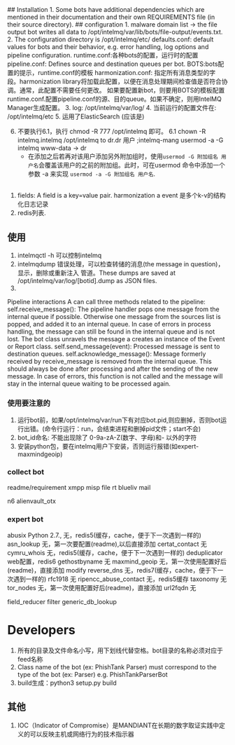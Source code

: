 <head><meta charset="UTF-8"></head>
## Installation
1. Some bots have additional dependencies which are mentioned in their documentation and their own REQUIREMENTS file (in their source directory).
## configuration
1. malware domain list ->   the file output bot writes all data to /opt/intelmq/var/lib/bots/file-output/events.txt.
2. The configuration directory is /opt/intelmq/etc/
   defaults.conf: default values for bots and their behavior, e.g. error handling, log options and pipeline configuration.
   runtime.conf:各种bots的配置，运行时的配置
   pipeline.conf: Defines source and destination queues per bot.
   BOTS:bots配置的提示，runtime.conf的模板
   harmonization.conf: 指定所有消息类型的字段。harmonization library将加载此配置，以便在消息处理期间检查值是否符合协调。通常，此配置不需要任何更改。
  如果要配置新bot，则要用BOTS的模板配置runtime.conf.配置pipeline.conf的源、目的queue。如果不确定，则用IntelMQ Manager生成配置。
3. log: /opt/intelmq/var/log/
4. 当前运行的配置文件在: /opt/intelmq/etc
5. 运用了ElasticSearch (应该是)

6. 不要执行6.1，执行 chmod -R 777 /opt/intelmq  即可。
  6.1  chown -R intelmq.intelmq /opt/intelmq to dr.dr 用户  ;intelmq-mang usermod -a -G intelmq www-data  -> dr
      * 在添加之后若再对该用户添加另外附加组时，使用`usermod -G 附加组名 用户名`会覆盖该用户的之前的附加组。此时，可在usermod 命令中添加一个参数 -a 来实现 `usermod -a -G 附加组名 用户名`.
##
1. fields: A field is a key=value pair.     harmonization
  a event 是多个k-v的结构化日志记录
2. redis列表.
## 使用
1. intelmqctl -h  可以控制intelmq
2. intelmqdump  错误处理，可以检查转储的消息(the message in question)，显示，删除或重新注入
管道。These dumps are saved at /opt/intelmq/var/log/[botid].dump as JSON files.
3.
Pipeline interactions
A can call three methods related to the pipeline:
self.receive_message(): The pipeline handler pops one message from the internal queue if possible. Otherwise one message from the sources list is popped, and added it to an internal queue. In case of errors in process handling, the message can still be found in the internal queue and is not lost. The bot class unravels the message a creates an instance of the Event or Report class.
self.send_message(event): Processed message is sent to destination queues.
self.acknowledge_message(): Message formerly received by receive_message is removed from the internal queue. This should always be done after processing and after the sending of the new message. In case of errors, this function is not called and the message will stay in the internal queue waiting to be processed again.
### 使用要注意的
1. 运行bot前，如果/opt/intelmq/var/run下有对应bot.pid,则应删掉，否则bot运行出错。(命令行运行：run，会结束进程和删掉pid文件；start不会)
2. bot_id命名: 不能出现除了 0-9a-zA-Z(数字、字母)和-  以外的字符
3. 安装python包，要在intelmq用户下安装，否则运行报错(如expert-maxmindgeoip)
### collect bot
readme/requirement
xmpp
misp
file
rt
blueliv
mail

n6
alienvault_otx

### expert bot
abusix        Python 2.7.,  无，redis5(缓存，cache，便于下一次遇到一样的)
asn_lookup      无，第一次要配置(readme),以后直接添加
certat_contact  无
cymru_whois     无，redis5(缓存，cache，便于下一次遇到一样的)
deduplicator    web配置，redis6
gethostbyname   无
maxmind_geoip  无，第一次使用配置好后(readme)，直接添加
modify
reverse_dns    无，redis7(缓存，cache，便于下一次遇到一样的)
rfc1918        无
ripencc_abuse_contact 无，redis5缓存
taxonomy      无
tor_nodes     无，第一次使用配置好后(readme)，直接添加
url2fqdn      无

field_reducer
filter
generic_db_lookup


# Developers
1. 所有的目录及文件命名小写，用下划线代替空格。bot目录的名称必须对应于feed名称
2. Class name of the bot (ex: PhishTank Parser) must correspond to the type of the bot (ex: Parser) e.g.  PhishTankParserBot
3. build生成：python3 setup.py build
## 其他
1. IOC（Indicator of Compromise）是MANDIANT在长期的数字取证实践中定义的可以反映主机或网络行为的技术指示器
